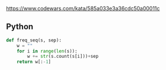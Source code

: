 https://www.codewars.com/kata/585a033e3a36cdc50a00011c

## Python
```python
def freq_seq(s, sep):
    w = ""
    for i in range(len(s)):
        w += str(s.count(s[i]))+sep
    return w[:-1]
```